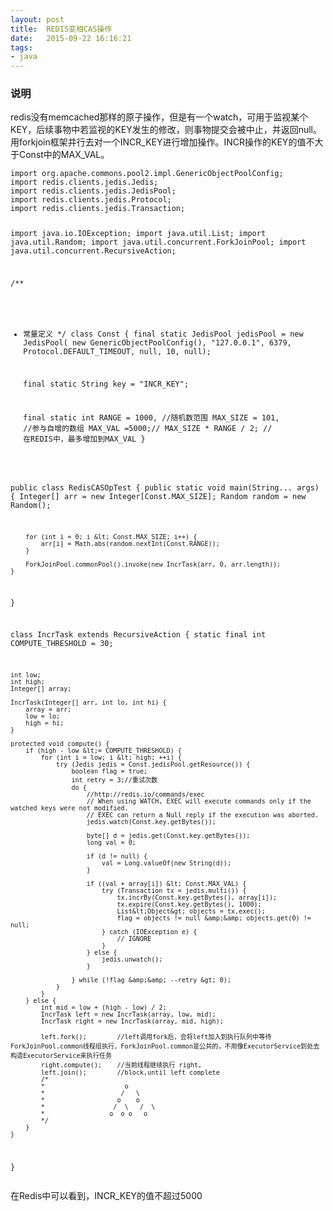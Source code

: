 ```yaml
---
layout: post
title:  REDIS变相CAS操作
date:   2015-09-22 16:16:21
tags:
- java 
---
```


<h3 id="">说明</h3>
<p>redis没有memcached那样的原子操作，但是有一个watch，可用于监视某个KEY，后续事物中若监视的KEY发生的修改，则事物提交会被中止，并返回null。用forkjoin框架并行去对一个INCR_KEY进行增加操作。INCR操作的KEY的值不大于Const中的MAX_VAL。</p>
<pre><code>import org.apache.commons.pool2.impl.GenericObjectPoolConfig;
import redis.clients.jedis.Jedis;
import redis.clients.jedis.JedisPool;
import redis.clients.jedis.Protocol;
import redis.clients.jedis.Transaction;

import java.io.IOException;
import java.util.List;
import java.util.Random;
import java.util.concurrent.ForkJoinPool;
import java.util.concurrent.RecursiveAction;

/**
 * 常量定义
 */
class Const {
    final static JedisPool jedisPool = new JedisPool(
            new GenericObjectPoolConfig(),
            &quot;127.0.0.1&quot;, 6379,
            Protocol.DEFAULT_TIMEOUT, null, 10, null);

    final static String key = &quot;INCR_KEY&quot;;

    final static int RANGE = 1000,              //随机数范围
            MAX_SIZE = 101,                     //参与自增的数组
            MAX_VAL =5000;// MAX_SIZE * RANGE / 2;
                                                // 在REDIS中，最多增加到MAX_VAL
}

public class RedisCASOpTest {
    public static void main(String... args) {
        Integer[] arr = new Integer[Const.MAX_SIZE];
        Random random = new Random();

        for (int i = 0; i &lt; Const.MAX_SIZE; i++) {
            arr[i] = Math.abs(random.nextInt(Const.RANGE));
        }

        ForkJoinPool.commonPool().invoke(new IncrTask(arr, 0, arr.length));
    }
}

class IncrTask extends RecursiveAction {
    static final int COMPUTE_THRESHOLD = 30;

    int low;
    int high;
    Integer[] array;

    IncrTask(Integer[] arr, int lo, int hi) {
        array = arr;
        low = lo;
        high = hi;
    }

    protected void compute() {
        if (high - low &lt;= COMPUTE_THRESHOLD) {
            for (int i = low; i &lt; high; ++i) {
                try (Jedis jedis = Const.jedisPool.getResource()) {
                    boolean flag = true;
                    int retry = 3;//重试次数
                    do {
                        //http://redis.io/commands/exec
                        // When using WATCH, EXEC will execute commands only if the watched keys were not modified.
                        // EXEC can return a Null reply if the execution was aborted.
                        jedis.watch(Const.key.getBytes());

                        byte[] d = jedis.get(Const.key.getBytes());
                        long val = 0;

                        if (d != null) {
                            val = Long.valueOf(new String(d));
                        }

                        if ((val + array[i]) &lt; Const.MAX_VAL) {
                            try (Transaction tx = jedis.multi()) {
                                tx.incrBy(Const.key.getBytes(), array[i]);
                                tx.expire(Const.key.getBytes(), 1000);
                                List&lt;Object&gt; objects = tx.exec();
                                flag = objects != null &amp;&amp; objects.get(0) != null;
                            } catch (IOException e) {
                                // IGNORE
                            }
                        } else {
                            jedis.unwatch();
                        }

                    } while (!flag &amp;&amp; --retry &gt; 0);
                }
            }
        } else {
            int mid = low + (high - low) / 2;
            IncrTask left = new IncrTask(array, low, mid);
            IncrTask right = new IncrTask(array, mid, high);

            left.fork();        //left调用fork后，会将left加入到执行队列中等待ForkJoinPool.common线程组执行。ForkJoinPool.common是公共的，不用像ExecutorService到处去构造ExecutorService来执行任务
            right.compute();    //当前线程继续执行 right,
            left.join();        //block,until left complete
            /*
            *                     o
            *                    /   \
            *                   o    o
            *                  /  \   /  \
            *                 o  o o   o
            */
        }
    }

}
</code></pre>

<p>在Redis中可以看到，INCR_KEY的值不超过5000</p>
